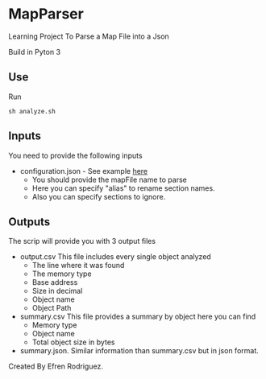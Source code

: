 # MapParser
Learning Project To Parse a Map File into a Json

Build in Pyton 3

## Use
Run
```
sh analyze.sh
```

## Inputs
You need to provide the following inputs
   - configuration.json - See example [here](https://github.com/EfrenRodriguez/MapParser/blob/master/Configuration/configuration.json)
      - You should provide the mapFile name to parse
      - Here you can specify "alias" to rename section names.
      - Also you can specify sections to ignore.


## Outputs
The scrip will provide you with 3 output files
   - output.csv This file includes every single object analyzed
      - The line where it was found
      - The memory type
      - Base address
      - Size in decimal
      - Object name
      - Object Path
   - summary.csv This file provides a summary by object here you can find
      - Memory type
      - Object name
      - Total object size in bytes
   - summary.json. Similar information than summary.csv but in json format.

Created By Efren Rodriguez.
